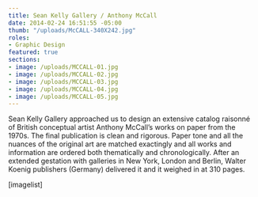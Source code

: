 ```yaml
---
title: Sean Kelly Gallery / Anthony McCall
date: 2014-02-24 16:51:55 -05:00
thumb: "/uploads/McCALL-340X242.jpg"
roles:
- Graphic Design
featured: true
sections:
- image: /uploads/MCCALL-01.jpg
- image: /uploads/MCCALL-02.jpg
- image: /uploads/MCCALL-03.jpg
- image: /uploads/MCCALL-04.jpg
- image: /uploads/MCCALL-05.jpg
---
```

Sean Kelly Gallery approached us to design an extensive catalog raisonné of British conceptual artist Anthony McCall’s works on paper from the 1970s. The final publication is clean and rigorous. Paper tone and all the nuances of the original art are matched exactingly and all works and information are ordered both thematically and chronologically. After an extended gestation with galleries in New York, London and Berlin, Walter Koenig publishers (Germany) delivered it and it weighed in at 310 pages.

[imagelist]
